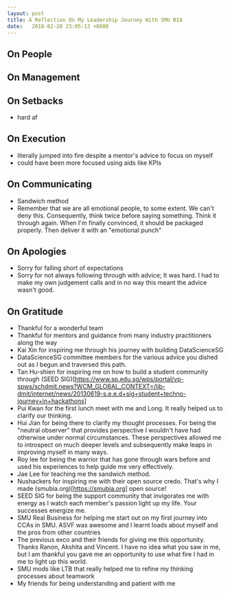 ```yaml
---
layout: post
title: A Reflection On My Leadership Journey With SMU BIA
date:   2018-02-28 23:05:13 +0800
---
```


## On People



## On Management

## On Setbacks

- hard af


## On Execution

- literally jumped into fire despite a mentor's advice to focus on myself
- could have been more focused using aids like KPIs

## On Communicating

- Sandwich method
- Remember that we are all emotional people, to some extent. We can't deny this. Consequently, think twice before saying something. Think it through again. When I'm finally convinced, it should be packaged properly. Then deliver it with an "emotional punch"

## On Apologies

- Sorry for falling short of expectations
- Sorry for not always following through with advice; It was hard. I had to make my own judgement calls and in no way this meant the advice wasn't good.

## On Gratitude

- Thankful for a wonderful team
- Thankful for mentors and guidance from many industry practitioners along the way
- Kai Xin for inspiring me through his journey with building DataScienceSG
- DataScienceSG committee members for the various advice you dished out as I begun and traversed this path.
- Tan Hu-shien for inspiring me on how to build a student community through (SEED SIG)[https://www.sp.edu.sg/wps/portal/vp-spws/schdmit.news?WCM_GLOBAL_CONTEXT=/lib-dmit/internet/news/20130619-s.e.e.d+sig+student+techno-journey+in+hackathons]
- Pui Kwan for the first lunch meet with me and Long. It really helped us to clarify our thinking.
- Hui Jian for being there to clarify my thought processes. For being the "neutral observer" that provides perspective I wouldn't have had otherwise under normal circumstances. These perspectives allowed me to introspect on much deeper levels and subsequently make leaps in improving myself in many ways.
- Roy lee for being the warrior that has gone through wars before and used his experiences to help guide me very effectively.
- Jae Lee for teaching me the sandwich method.
- Nushackers for inspiring me with their open source credo. That's why I made (smubia.org)[https://smubia.org] open source!
- SEED SIG for being the support community that invigorates me with energy as I watch each member's passion light up my life. Your successes energize me.
- SMU Real Business for helping me start out on my first journey into CCAs in SMU. ASVF was awesome and I learnt loads about myself and the pros from other countries
- The previous exco and their friends for giving me this opportunity. Thanks Ranon, Akshita and Vincent. I have no idea what you saw in me, but I am thankful you gave me an opportunity to use what fire I had in me to light up this world.
- SMU mods like LTB that really helped me to refine my thinking processes about teamwork
- My friends for being understanding and patient with me
  
